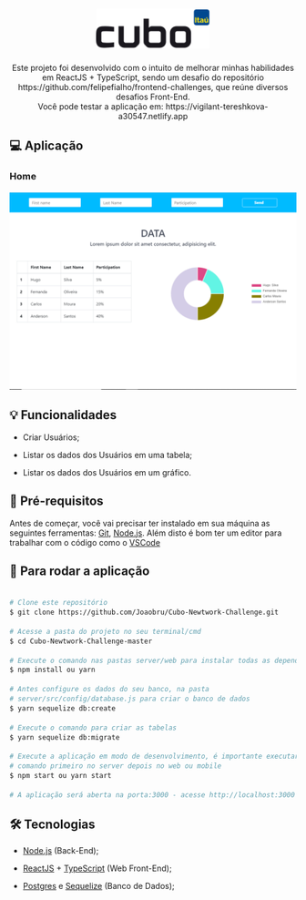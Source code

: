 <h1 align="center">
    <img alt="Logo" title="Logo" src="assets/cuboLogo.svg" width="200">
</h1>

<p align="center"> 
  Este projeto foi desenvolvido com o intuito de melhorar minhas habilidades em
  ReactJS + TypeScript, sendo um desafio do repositório https://github.com/felipefialho/frontend-challenges, que reúne diversos desafios Front-End.
  <br>
  Você pode testar a aplicação em: https://vigilant-tereshkova-a30547.netlify.app
    
## :computer: Aplicação

### Home 

<p align="center">
  <img alt="Landing" title="Landing" src="assets/Home.PNG">
</p>

## :bulb: Funcionalidades

* Criar Usuários;

* Listar os dados dos Usuários em uma tabela;

* Listar os dados dos Usuários em um gráfico.

## :wrench: Pré-requisitos

 Antes de começar, você vai precisar ter instalado em sua máquina as seguintes ferramentas:
[Git](https://git-scm.com), [Node.js](https://nodejs.org/en/). 
Além disto é bom ter um editor para trabalhar com o código como o [VSCode](https://code.visualstudio.com/)

## :rocket: Para rodar a aplicação

```bash

# Clone este repositório
$ git clone https://github.com/Joaobru/Cubo-Newtwork-Challenge.git

# Acesse a pasta do projeto no seu terminal/cmd
$ cd Cubo-Newtwork-Challenge-master

# Execute o comando nas pastas server/web para instalar todas as dependências
$ npm install ou yarn

# Antes configure os dados do seu banco, na pasta 
# server/src/config/database.js para criar o banco de dados
$ yarn sequelize db:create

# Execute o comando para criar as tabelas
$ yarn sequelize db:migrate

# Execute a aplicação em modo de desenvolvimento, é importante executar este
# comando primeiro no server depois no web ou mobile
$ npm start ou yarn start

# A aplicação será aberta na porta:3000 - acesse http://localhost:3000

```

## 🛠 Tecnologias

  * [Node.js](https://nodejs.org/en/) (Back-End);

  * [ReactJS](https://reactjs.org/) + [TypeScript](https://www.typescriptlang.org/) (Web Front-End);

  * [Postgres](https://www.postgresql.org/) e [Sequelize](https://sequelize.org/) (Banco de Dados);




